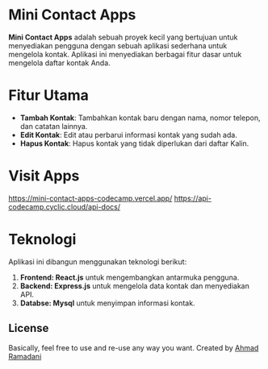 # Mini Contact Apps
**Mini Contact Apps** adalah sebuah proyek kecil yang bertujuan untuk menyediakan pengguna dengan sebuah aplikasi sederhana untuk mengelola kontak. Aplikasi ini menyediakan berbagai fitur dasar untuk mengelola daftar kontak Anda.

# Fitur Utama
 - **Tambah Kontak**: Tambahkan kontak baru dengan nama, nomor telepon, dan catatan lainnya.
 - **Edit Kontak**: Edit atau perbarui informasi kontak yang sudah ada.
 - **Hapus Kontak**: Hapus kontak yang tidak diperlukan dari daftar Kalin.

# Visit Apps
https://mini-contact-apps-codecamp.vercel.app/
https://api-codecamp.cyclic.cloud/api-docs/

# Teknologi
Aplikasi ini dibangun menggunakan teknologi berikut:
  1. **Frontend: React.js** untuk mengembangkan antarmuka pengguna.
  2. **Backend: Express.js** untuk mengelola data kontak dan menyediakan API.
  3. **Databse: Mysql** untuk menyimpan informasi kontak.

## License
Basically, feel free to use and re-use any way you want. Created by [Ahmad Ramadani](https://github.com/Ramadani-coding)
